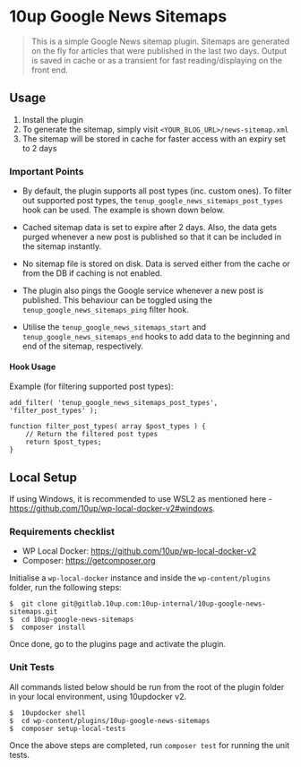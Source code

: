 # 10up Google News Sitemaps

> This is a simple Google News sitemap plugin. Sitemaps are generated on the fly for articles that were published in the last two days. Output is saved in cache or as a transient for fast reading/displaying on the front end.

## Usage

1. Install the plugin
2. To generate the sitemap, simply visit `<YOUR_BLOG_URL>/news-sitemap.xml`
3. The sitemap will be stored in cache for faster access with an expiry set to 2 days

### Important Points

- By default, the plugin supports all post types (inc. custom ones). To filter out supported post types, the `tenup_google_news_sitemaps_post_types` hook can be used. The example is shown down below.

- Cached sitemap data is set to expire after 2 days. Also, the data gets purged whenever a new post is published so that it can be included in the sitemap instantly.

- No sitemap file is stored on disk. Data is served either from the cache or from the DB if caching is not enabled.

- The plugin also pings the Google service whenever a new post is published. This behaviour can be toggled using the `tenup_google_news_sitemaps_ping` filter hook.

- Utilise the `tenup_google_news_sitemaps_start` and `tenup_google_news_sitemaps_end` hooks to add data to the beginning and end of the sitemap, respectively.

#### Hook Usage

Example (for filtering supported post types):
```
add_filter( 'tenup_google_news_sitemaps_post_types', 'filter_post_types' );

function filter_post_types( array $post_types ) {
    // Return the filtered post types
    return $post_types;
}

```

## Local Setup

If using Windows, it is recommended to use WSL2 as mentioned here - https://github.com/10up/wp-local-docker-v2#windows.

### Requirements checklist

- WP Local Docker: https://github.com/10up/wp-local-docker-v2
- Composer: https://getcomposer.org

Initialise a `wp-local-docker` instance and inside the `wp-content/plugins` folder, run the following steps:

```
$  git clone git@gitlab.10up.com:10up-internal/10up-google-news-sitemaps.git
$  cd 10up-google-news-sitemaps
$  composer install
```

Once done, go to the plugins page and activate the plugin.

### Unit Tests

All commands listed below should be run from the root of the plugin folder in your local environment, using 10updocker v2.

```
$  10updocker shell
$  cd wp-content/plugins/10up-google-news-sitemaps
$  composer setup-local-tests
```

Once the above steps are completed, run `composer test` for running the unit tests.
